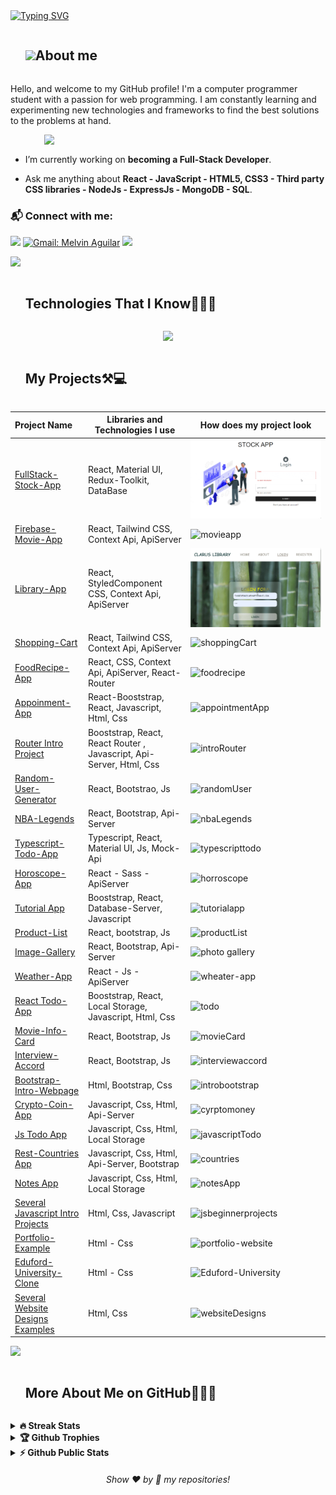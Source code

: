 
<a href="https://git.io/typing-svg">
<img src="https://readme-typing-svg.demolab.com?font=comic+sense&weight=600&size=23&pause=1000&color=1E88E5&vCenter=true&width=800&height=60&lines=Hi,+I+am+Mehmet;%F0%9F%91%A8%F0%9F%8F%BB%E2%80%8D%F0%9F%92%BB+A+Front+End+Developer.;%F0%9F%93%91+Studying+on+being+Full+Stack+Developer.+;%F0%9F%8E%93+About+to+graduate+from+Computer+Programmer;%F0%9F%92%99+Love+to+learn+new+stuffs." alt="Typing SVG" />
</a>

<!--h2 without bottom border-->
<div id="user-content-toc">
  <ul align="left">
    <summary> <img src = "./assets/img/about_me.gif" width = 50px ><h2 style="display: inline-block">About me</h2></summary>
  </ul>
</div>

<p>  Hello, and welcome to my GitHub profile! I'm a computer programmer student with a passion for web programming. I am constantly learning and experimenting new technologies and frameworks to find the best solutions to the problems at hand. </p>
   

 <picture> <img src="https://www.aalpha.net/wp-content/uploads/2020/12/full-stack-development.gif" align="right"  width = 450px /> </picture> <br>
  
- I’m currently working on **becoming a Full-Stack Developer**.
  
- Ask me anything about **React - JavaScript - HTML5, CSS3 - Third party CSS libraries - NodeJs - ExpressJs - MongoDB - SQL**.

### 📬 Connect with me: 
[![](https://img.shields.io/badge/linkedin-%230077B5.svg?&style=for-the-badge&logo=linkedin&logoColor=white)](https://www.linkedin.com/in/mtanrivermis/)
[![Gmail: Melvin Aguilar](https://img.shields.io/badge/-gmail-red?style=for-the-badge&logo=Gmail&logoColor=white&link=mailto:tanrivermis.mehmet@gmail.com)](mailto:tanrivermis.mehmet@gmail.com)
![](https://komarev.com/ghpvc/?username=MTanrivermis&color=blue&style=for-the-badge)

<img src="https://user-images.githubusercontent.com/73097560/115834477-dbab4500-a447-11eb-908a-139a6edaec5c.gif" >
<div id="user-content-toc">
  <ul>
    <summary><h2 style="display: inline-block">Technologies That I Know👨🏻‍💻</h2></summary>
  </ul>
</div>
<!--tech stack icons-->
<p align="center">
  <a href="https://skillicons.dev">
    <img src="https://skillicons.dev/icons?i=html,css,js,ts,react,nextjs,redux,bootstrap,materialui,tailwind,sass,styledcomponents,firebase,py,nodejs,mongodb,express,docker,linux,mysql,postman,github,vercel,vite,git,vscode,figma&perline=15" />
  </a>
</p>

<div id="user-content-toc">
  <ul>
    <summary><h2 style="display: inline-block">My Projects⚒💻</h2></summary>
  </ul>
</div>

  Project Name       |Libraries and Technologies I use     |How does my project look   
:-------------------------|-------------------------|-------------------------
[FullStack-Stock-App](https://stock-frontend-blue.vercel.app/)| React, Material UI, Redux-Toolkit, DataBase| ![stockapp](https://github.com/MTanrivermis/stock_frontend/blob/main/Video_240104225806.gif)
[Firebase-Movie-App](https://movie-app-swart-five.vercel.app/)| React, Tailwind CSS, Context Api, ApiServer|![movieapp](https://github.com/MTanrivermis/movie-app/blob/main/movieapp.gif)
[Library-App](https://library-app-bvkh.vercel.app/)| React, StyledComponent CSS, Context Api, ApiServer|![LeeLibrirary](https://github.com/MTanrivermis/Library_App/blob/main/libraryapp.gif)
[Shopping-Cart](https://tailwind-shopping-cartt.vercel.app)| React, Tailwind CSS, Context Api, ApiServer|![shoppingCart](https://github.com/AliDurul/Shopping-Cart/assets/80897590/d492d45f-b971-4a68-817e-a9d18a53cdbb)
[FoodRecipe-App](https://food-recipe-app-mu.vercel.app) |  React,  CSS, Context Api, ApiServer, React-Router | ![foodrecipe](https://github.com/AliDurul/Food-Recipe-App/assets/80897590/ce752921-a133-468f-a928-d1bc6e3eaa46)
[Appoinment-App](https://appointment-app-ten.vercel.app) |    React-Booststrap,  React, Javascript, Html, Css | ![appointmentApp](https://github.com/AliDurul/Appointment-App/assets/80897590/b66d1612-3660-475e-940e-ca40940eec97)
[Router Intro Project](https://router-intro-project.vercel.app) |  Booststrap, React, React Router , Javascript, Api-Server,  Html, Css | ![introRouter](https://github.com/AliDurul/Router-intro-project/assets/80897590/a2bff4b6-8fad-44ba-a500-c84b52390ed6)
[Random-User-Generator](https://random-user-generator-app.vercel.app)| React, Bootstrao, Js|![randomUser](https://github.com/AliDurul/Random-User-Generator-App/assets/80897590/9ba3910e-2aa0-4b81-ad5d-6df206ae02cd)
[NBA-Legends](https://nba-legend.vercel.app)| React, Bootstrap, Api-Server | ![nbaLegends](https://github.com/AliDurul/NBA-Legends/assets/80897590/1acc2dcb-3705-4ea4-8b90-554716ee596c)
[Typescript-Todo-App]()| Typescript,  React, Material UI, Js, Mock-Api | ![typescripttodo](https://github.com/AliDurul/TypeScript-Todo-App/assets/80897590/007bc20a-17fa-4ea1-badc-cd7d60b4de57)
[Horoscope-App](https://app-horoscope.vercel.app)| React - Sass - ApiServer | ![horroscope](https://github.com/AliDurul/Horoscope-App/assets/80897590/8e00dbaf-e333-4da9-a050-a0c73d211765)
[Tutorial App](https://tut0rial-app.vercel.app)|Booststrap, React, Database-Server, Javascript |![tutorialapp](https://github.com/AliDurul/Tutorial-App/assets/80897590/f66a6550-ccca-4373-adc8-6e093b101811)
[Product-List](https://products-listt.vercel.app)| React, bootstrap, Js|![productList](https://github.com/AliDurul/Products-List/assets/80897590/77d4957a-1dfe-4a66-b43d-718092971039)
[Image-Gallery](https://react-photogallery.vercel.app)| React, Bootstrap, Api-Server |![photo gallery](https://github.com/AliDurul/Photo-Gallery/assets/80897590/7399af0f-9561-4e5c-969f-badd1244ebdc)
[Weather-App](https://weather-app-silk-psi.vercel.app)| React - Js - ApiServer | ![wheater-app](https://github.com/AliDurul/Weather-App/assets/80897590/fd2926d6-36de-4da8-9954-4cd81689e9f8)
[React Todo-App](https://tod0-appp.vercel.app)|Booststrap, React,  Local Storage, Javascript, Html, Css | ![todo](https://github.com/AliDurul/Todo-App/assets/80897590/53bb0d27-45df-4dfb-b4dc-da47c7d2bca4)
[Movie-Info-Card](https://movie-info-card-seven.vercel.app)| React, Bootstrap, Js|![movieCard](https://github.com/AliDurul/Movie-Info_card/assets/80897590/91e307dd-7183-4410-bf3a-f30496306b48)
[Interview-Accord](https://interview-accordd.vercel.app)| React, Bootstrap, Js| ![interviewaccord](https://github.com/AliDurul/Interview-Accord/assets/80897590/6a9c40bc-3ecc-467b-b66d-b20708b4e877)
[Bootstrap-Intro-Webpage](https://bootstrap-intro-webpage.vercel.app)| Html, Bootstrap, Css| ![introbootstrap](https://github.com/AliDurul/Bootstrap-Intro-Webpage/assets/80897590/9794db23-fffe-43c1-82bd-dac834b6cde3)
[Crypto-Coin-App](https://crypto-coin-app-theta.vercel.app)|Javascript, Css, Html, Api-Server| ![cyrptomoney](https://github.com/AliDurul/Crypto-Coin-App/assets/80897590/cdff214c-0c4b-4a65-b75a-25ea75587359)
[Js Todo App](https://javascript-todo-app-seven.vercel.app)|Javascript, Css, Html, Local Storage| ![javascriptTodo](https://github.com/AliDurul/Javascript-Todo-App/assets/80897590/6808c253-75fd-4bb6-b98a-46256930a4d4)
[Rest-Countries App](https://rest-countries-nine-zeta.vercel.app)|Javascript, Css, Html, Api-Server,  Bootstrap| ![countries](https://github.com/AliDurul/Rest-Countries/assets/80897590/63ab9153-6477-443d-a1bd-5c0f07a088f8)
[Notes App](https://notes-app-mu.vercel.app)|Javascript, Css, Html, Local Storage| ![notesApp](https://github.com/AliDurul/Notes-App/assets/80897590/7b5b7515-e6e9-47c8-b62d-afd82d885f35)
[Several Javascript Intro Projects](https://github.com/AliDurul/JS-Projects-Beginner-Level)| Html, Css, Javascript| ![jsbeginnerprojects](https://github.com/AliDurul/JS-Projects-Beginner-Level/assets/80897590/05af26fb-9db9-48e4-9e68-2051c984a73d)
[Portfolio-Example](https://portfolio-example-iota.vercel.app/)| Html - Css  | ![portfolio-website](https://github.com/AliDurul/Portfolio-Example/assets/80897590/cddbe6ea-89cf-419e-8535-2b81ce55ecbe)
[Eduford-University-Clone](https://eduford-universtiy-clone.vercel.app)| Html - Css | ![Eduford-University](https://github.com/AliDurul/Eduford-Universtiy-Clone/assets/80897590/54167453-7432-4e25-baf0-eaa5c66728d0)
[Several Website Designs Examples](https://github.com/AliDurul/Website-Page-Designs)| Html, Css| ![websiteDesigns](https://github.com/AliDurul/Website-Page-Designs/assets/80897590/19048f71-fe84-4132-bd2a-e9a2c5582854)
 




<img src="https://user-images.githubusercontent.com/73097560/115834477-dbab4500-a447-11eb-908a-139a6edaec5c.gif" >



<div id="user-content-toc">
  <ul>
    <summary><h2 style="display: inline-block"> More About Me on GitHub👨🏻‍💻</h2></summary>
  </ul>
</div>


<details>
<summary><b>🔥 Streak Stats</b></summary>
<br>
  
[![GitHub Streak](http://github-readme-streak-stats.herokuapp.com?user=MTanrivermis&theme=transparent&border_radius=4.4&exclude_days=Sun&card_width=390)](https://git.io/streak-stats)
</details>

<details>
<summary><b>🏆 Github Trophies</b></summary>
<br>
<img align="center" src="https://github-profile-trophy.vercel.app/?username=MTanrivermis&theme=discord" alt="MelvinAguilar" />
</details>

<details>
<summary><b>⚡ Github Public Stats</b></summary>
<br>
<img src="https://github-readme-stats.vercel.app/api?username=MTanrivermis&show_icons=true&theme=radical&count_private=true" alt="Mehmet Tanrıvermiş" width="420"/>&nbsp;<img src="https://github-readme-stats.vercel.app/api/top-langs/?username=MTanrivermis&layout=compact&theme=radical" alt="Mehmet Tanrıvermiş" height="165">
</details>
  
  
<h6 align="center">Show ❤️ by 🌟 my repositories!</h6>
